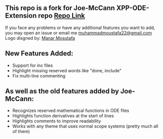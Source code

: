 ## This repo is a fork for Joe-McCann XPP-ODE-Extension repo [Repo Link](https://github.com/Joe-McCann/XPP-ODE-Extension)

If you face any problems or have any additional features you want to add, you may open an issue or email me [muhammadmoustafa22@gmail.com](mailto:muhammadmoustafa22@gmail.com)
Logo disgned by: [Manar Mosutafa](manarmoustafa246@gmail.com)

## New Features Added:
- Support for inc files
- Highlight missing reserved words like "done, include"
- Fix multi-line commenting

## As well as the old features added by Joe-McCann:
- Recognizes reserved mathematical functions in ODE files
- Highlights function derivatives at the start of lines
- Highlights comments to improve readability
- Works with any theme that uses normal scope systems (pretty much all of them)
